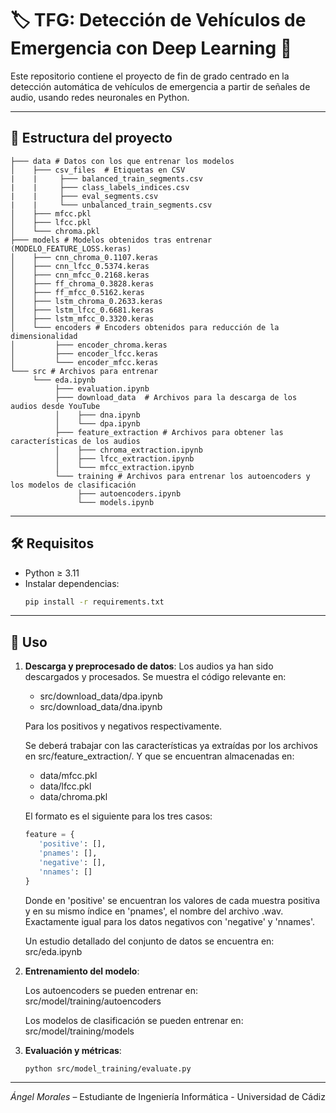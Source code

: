 # 🏷️ TFG: Detección de Vehículos de Emergencia con Deep Learning 🚨

Este repositorio contiene el proyecto de fin de grado centrado en la detección automática de vehículos de emergencia a partir de señales de audio, usando redes neuronales en Python.

---

## 📂 Estructura del proyecto
```
├─── data # Datos con los que entrenar los modelos
│    ├─── csv_files  # Etiquetas en CSV
|    |     ├─── balanced_train_segments.csv
|    |     ├─── class_labels_indices.csv
|    |     ├─── eval_segments.csv
|    |     └─── unbalanced_train_segments.csv
│    ├─── mfcc.pkl
│    ├─── lfcc.pkl
│    └─── chroma.pkl
├─── models # Modelos obtenidos tras entrenar (MODELO_FEATURE_LOSS.keras)
│    ├─── cnn_chroma_0.1107.keras
│    ├─── cnn_lfcc_0.5374.keras
│    ├─── cnn_mfcc_0.2168.keras
│    ├─── ff_chroma_0.3828.keras
│    ├─── ff_mfcc_0.5162.keras
│    ├─── lstm_chroma_0.2633.keras
│    ├─── lstm_lfcc_0.6681.keras
│    ├─── lstm_mfcc_0.3320.keras
│    └─── encoders # Encoders obtenidos para reducción de la dimensionalidad
│         ├─── encoder_chroma.keras
│         ├─── encoder_lfcc.keras
│         └─── encoder_mfcc.keras
└─── src # Archivos para entrenar
     └─── eda.ipynb
          ├─── evaluation.ipynb
          ├─── download_data  # Archivos para la descarga de los audios desde YouTube
          │    ├─── dna.ipynb
          │    └─── dpa.ipynb
          ├─── feature_extraction # Archivos para obtener las características de los audios
          │    ├─── chroma_extraction.ipynb
          │    ├─── lfcc_extraction.ipynb
          │    └─── mfcc_extraction.ipynb
          └─── training # Archivos para entrenar los autoencoders y los modelos de clasificación
               ├─── autoencoders.ipynb
               └─── models.ipynb
```

---

## 🛠️ Requisitos
- Python ≥ 3.11
- Instalar dependencias:
  ```bash
  pip install -r requirements.txt
  ```

---

## 🚀 Uso
1. **Descarga y preprocesado de datos**:
   Los audios ya han sido descargados y procesados. Se muestra el código relevante en:
      - src/download_data/dpa.ipynb
      - src/download_data/dna.ipynb

   Para los positivos y negativos respectivamente. 
   
   Se deberá trabajar con las características ya extraídas por los archivos en src/feature_extraction/.
   Y que se encuentran almacenadas en:
      - data/mfcc.pkl
      - data/lfcc.pkl
      - data/chroma.pkl

   El formato es el siguiente para los tres casos:
   ```python
   feature = {
      'positive': [],
      'pnames': [],
      'negative': [],
      'nnames': []
   }
   ```

   Donde en 'positive' se encuentran los valores de cada muestra positiva y en su mismo índice en 'pnames', el nombre del archivo .wav. Exactamente igual para los datos negativos con 'negative' y 'nnames'.

   Un estudio detallado del conjunto de datos se encuentra en: src/eda.ipynb

2. **Entrenamiento del modelo**:
    
   Los autoencoders se pueden entrenar en: src/model/training/autoencoders

   Los modelos de clasificación se pueden entrenar en: src/model/training/models


3. **Evaluación y métricas**:
   ```bash
   python src/model_training/evaluate.py
   ```

---

*Ángel Morales* – Estudiante de Ingeniería Informática - Universidad de Cádiz
